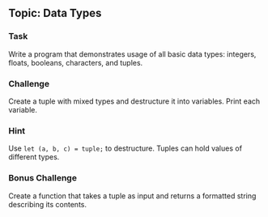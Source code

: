 ## Topic: Data Types

### Task
Write a program that demonstrates usage of all basic data types: integers, floats, booleans, characters, and tuples.

### Challenge
Create a tuple with mixed types and destructure it into variables. Print each variable.

### Hint
Use `let (a, b, c) = tuple;` to destructure. Tuples can hold values of different types.

### Bonus Challenge
Create a function that takes a tuple as input and returns a formatted string describing its contents.